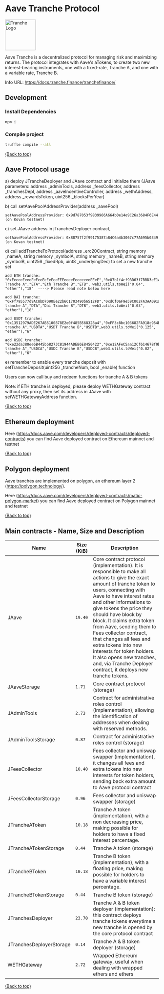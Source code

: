 # Aave Tranche Protocol

<img src="https://gblobscdn.gitbook.com/spaces%2F-MP969WsfbfQJJFgxp2K%2Favatar-1617981494187.png?alt=media" alt="Tranche Logo" width="100">

Aave Tranche is a decentralized protocol for managing risk and maximizing returns. The protocol integrates with Aave's aTokens, to create two new interest-bearing instruments, one with a fixed-rate, Tranche A, and one with a variable rate, Tranche B. 

Info URL: https://docs.tranche.finance/tranchefinance/


## Development

### Install Dependencies

```bash
npm i
```

### Compile project

```bash
truffle compile --all
```

[(Back to top)](#Aave-Tranche-Protocol)

## Aave Protocol usage

a) deploy JTrancheDeployer and JAave contract and initialize them (JAave parameters: address _adminTools, address _feesCollector, address _tranchesDepl,
            address _aaveIncentiveController, address _wethAddress, address _rewardsToken, uint256 _blocksPerYear)

b) call setAavePoolAddressProvider(address _aavePool)
    
    setAavePoolAddressProvider: 0x9d787053f9839966A664b0e14e9C26a3684F6E44 (on Kovan testnet)

c) set JAave address in jTranchesDeployer contract, 

    setAavePoolAddressProvider: 0x88757f2f99175387aB4C6a4b3067c77A695b0349 (on Kovan testnet)

d) call addTrancheToProtocol(address _erc20Contract, string memory _nameA, string memory _symbolA, 
            string memory _nameB, string memory _symbolB, uint256 _fixedRpb, uint8 _underlyingDec) to set a new tranche set

    add ETH tranche: "0xEeeeeEeeeEeEeeEeEeEeeEEEeeeeEeeeeeeeEEeE","0x87b1f4cf9BD63f7BBD3eE1aD04E8F52540349347","Eth Tranche A","ETA","Eth Tranche B","ETB", web3.utils.toWei("0.04", "ether"),"18"  ----> Please read note below here

    add DAI tranche: "0xFf795577d9AC8bD7D90Ee22b6C1703490b6512FD","0xdCf0aF9e59C002FA3AA091a46196b37530FD48a8","Dai tranche A","DTA","Dai Tranche B","DTB", web3.utils.toWei("0.03", "ether"),"18"

    add USDT tranche: "0x13512979ADE267AB5100878E2e0f485B568328a4","0xFF3c8bc103682FA918c954E84F5056aB4DD5189d","USDT tranche A","USDTA","USDT Tranche B","USDTB",web3.utils.toWei("0.125", "ether"),"6"

    add USDC tranche: "0xe22da380ee6B445bb8273C81944ADEB6E8450422","0xe12AFeC5aa12Cf614678f9bFeeB98cA9Bb95b5B0","USDC tranche A","USDCA","USDC Tranche B","USDCB",web3.utils.toWei("0.02", "ether"),"6"

e) remember to enable every tranche deposit with setTrancheDeposit(uint256 _trancheNum, bool _enable) function

Users can now call buy and redeem functions for tranche A & B tokens

Note: if ETH tranche is deployed, please deploy WETHGateway contract without any proxy, then set its address in JAave with setWETHGatewayAddress function.

[(Back to top)](#Aave-Tranche-Protocol)

## Ethereum deployment

Here (https://docs.aave.com/developers/deployed-contracts/deployed-contracts) you can find Aave deployed contract on Ethereum mainnet and testnet

[(Back to top)](#Aave-Tranche-Protocol)

## Polygon deployment

Aave tranches are implemented on polygon, an ethereum layer 2 (https://polygon.technology/).

Here (https://docs.aave.com/developers/deployed-contracts/matic-polygon-market) you can find Aave deployed contract on Polygon mainnet and testnet

[(Back to top)](#Aave-Tranche-Protocol)

## Main contracts - Name, Size and Description

<table>
    <thead>
      <tr>
        <th>Name</th>
        <th>Size (KiB)</th>
        <th>Description</th>
      </tr>
    </thead>
    <tbody>
        <tr>
            <td>JAave</td>
            <td><code>19.40</code></td>
            <td>Core contract protocol (implementation). It is responsible to make all actions to give the exact amount of tranche token to users, connecting with Aave to have interest rates and other informations to give tokens the price they should have block by block. It claims extra token from Aave, sending them to Fees collector contract, that changes all fees and extra tokens into new interests for token holders. It also opens new tranches, and, via Tranche Deployer contract, it deploys new tranche tokens.</td>
        </tr>
        <tr>
            <td>JAaveStorage</td>
            <td><code>1.71</code></td>
            <td>Core contract protocol (storage)</td>
        </tr>
        <tr>
            <td>JAdminTools</td>
            <td><code>2.73</code></td>
            <td>Contract for administrative roles control (implementation), allowing the identification of addresses when dealing with reserved methods.</td>
        </tr>
        <tr>
            <td>JAdminToolsStorage</td>
            <td><code>0.87</code></td>
            <td>Contract for administrative roles control (storage)</td>
        </tr>
        <tr>
            <td>JFeesCollector</td>
            <td><code>10.40</code></td>
            <td>Fees collector and uniswap swapper (implementation), it changes all fees and extra tokens into new interests for token holders, sending back extra amount to Aave protocol contract</td>
        </tr>
        <tr>
            <td>JFeesCollectorStorage</td>
            <td><code>0.96</code></td>
            <td>Fees collector and uniswap swapper (storage)</td>
        </tr>
        <tr>
            <td>JTrancheAToken</td>
            <td><code>10.18</code></td>
            <td>Tranche A token (implementation), with a non decreasing price, making possible for holders to have a fixed interest percentage.</td>
        </tr>
        <tr>
            <td>JTrancheATokenStorage</td>
            <td><code>0.44</code></td>
            <td>Tranche A token (storage)</td>
        </tr>
        <tr>
            <td>JTrancheBToken</td>
            <td><code>10.18</code></td>
            <td>Tranche B token (implementation), with a floating price, making possible for holders to have a variable interest percentage.</td>
        </tr>
        <tr>
            <td>JTrancheBTokenStorage</td>
            <td><code>0.44</code></td>
            <td>Tranche B token (storage)</td>
        </tr>
        <tr>
            <td>JTranchesDeployer</td>
            <td><code>23.70</code></td>
            <td>Tranche A & B token deployer (implementation): this contract deploys tranche tokens everytime a new tranche is opened by the core protocol contract</td>
        </tr>
        <tr>
            <td>JTranchesDeployerStorage</td>
            <td><code>0.14</code></td>
            <td>Tranche A & B token deployer (storage)</td>
        </tr>
        <tr>
            <td>WETHGateway</td>
            <td><code>2.72</code></td>
            <td>Wrapped Ethereum gateway, useful when dealing with wrapped ethers and ethers</td>
        </tr>
    </tbody>
  </table>

  [(Back to top)](#Aave-Tranche-Protocol)
